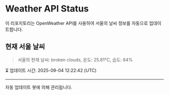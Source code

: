 
# Weather API Status

이 리포지토리는 OpenWeather API를 사용하여 서울의 날씨 정보를 자동으로 업데이트합니다.

## 현재 서울 날씨
> 서울의 현재 날씨: broken clouds, 온도: 25.81°C, 습도: 84%

⏳ 업데이트 시간: 2025-09-04 12:22:42 (UTC)

---
자동 업데이트 봇에 의해 관리됩니다.
